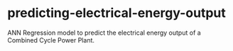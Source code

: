 # predicting-electrical-energy-output
ANN Regression model to predict the electrical energy output of a Combined Cycle Power Plant. 
